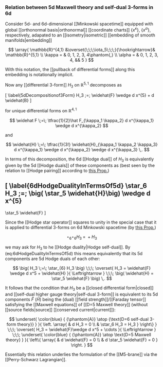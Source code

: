 ### Relation between 5d Maxwell theory and self-dual 3-forms in 6d

Consider 5d- and 6d-dimensional [[Minkowski spacetime]] equipped with global [[orthonormal basis|orthonormal]] [[coordinate charts]]  $\{x^\kappa\}$, $\{x^\alpha\}$, respectively, adapated to an [[isometry|isometric]] [[embedding of smooth manifolds|embedding]]

$$
  \array{
    \mathbb{R}^{4,1}
    &\overset{\;\;\;\iota_5\;\;\;}{\hookrightarrow}&
    \mathbb{R}^{5,1}
    \\
    \kappa = &   0, 1, 2, 3, 4\phantom{,}
    \\
    \alpha = & 0, 1, 2, 3, 4, && 5
  }
$$

With this notation, the [[pullback of differential forms]] along this embedding is notationally implicit.


Now any [[differential 3-form]] $H_3$ on $\mathbb{R}^{5,1}$ decomposes as

\[
  \label{5dDecompositionof3Form}
  H_3
  \;=\;
  \widehat{F} \wedge d x^{5}
  +
  d \widehat{B}
\]

for unique differential forms on $\mathbb{R}^{4,1}$

$$
  \widehat F 
    \;=\; 
  \tfrac{1}{2}\hat F_{\kappa_1 \kappa_2} 
  d x^{\kappa_1} \wedge d x^{\kappa_2} 
$$

and

$$
  \widehat{H}
    \;=\; 
  \tfrac{1}{3!} \widehat{H}_{\kappa_1 \kappa_2 \kappa_3} 
  d x^{\kappa_1} \wedge d x^{\kappa_2} \wedge d x^{\kappa_3} 
  \,.
$$

In terms of this decomposition, the 6d [[Hodge dual]] of $H_3$ is equivalently given by the 5d [[Hodge duals]] of these components as (best seen by the relation to [[Hodge pairing]] according to [this Prop.](Hodge+star+operator#HodgePairing))

\[
  \label{6dHodgeDualityInTermsOf5d}
  \star_6 H_3 
  \;=\;
  \big( \star_5 \widehat{H}\big) \wedge d x^{5}
  -
  \star_5 \widehat{F} 
\]

Since the [[Hodge star operator]] squares to unity in the special case that it is applied to differential 3-forms on 6d Minkowski spacetime (by [this Prop.](Hodge+star+operator#HodgeStarFollowedByHodgeStar))

$$
  \star_6 \star_6 H_3 \;=\; + H_3
$$

we may ask for $H_3$ to he [[Hodge duality|Hodge self-dual]]. By (eq:6dHodgeDualityInTermsOf5d) this means equivalently that its 5d components are 5d Hodge duals of each other:


$$
  \big(
    H_3 
    \;=\;
    \star_{6} H_3
  \big)
  \;\;\;
  \overset{
    H_3 = \widehat{F} \wedge d x^5 + \widehat{H}
  }{
    \Leftrightarrow
  }
  \;\;\;
  \big(
    \widehat{H} = \star_5 \widehat{F}
  \big)
  \,.
$$

It follows that  the condition that $H_3$ be a [[closed differential form|closed]] and [[self-dual higher gauge theory|self-dual 3-form]] is equivalent to its 5d components $\widehat{F}$ ($\widehat{H}$) being the (dual) [[field strength]]/[[Faraday tensor]] satisfying the [[Maxwell equations]] of [[D=5 Maxwell theory]] (without [[source fields|source]] [[conserved current|current]]):

$$ 
  \underset{
    \color{blue}
    {
    {\phantom{A}}
    \atop
    {\text{D=6 self-dual 3-form theory}}
    }
  }{
  \left.
  \array{
    & 
    d H_3 = 0
    \\
    &
    \star_6 H_3 = H_3
  }
  \right\}
  }
  \;\;\;
  \overset{
    H_3 = \widehat{F}\wedge d x^5 + \cdots
  }{
    \Leftrightarrow
  }
  \;\;\;
  \underset{
    \color{blue}
    {
    {\phantom{A}}
    \atop
    \text{D=5 Maxwell theory}
    }
  }{
  \left\{
  \array{
    & 
    d \widehat{F} = 0
    \\
    &
    d \star_5 \widehat{F} = 0
  }
  \right.  
  }
$$

Essentially this relation underlies the formulation of the [[M5-brane]] via the [[Perry-Schwarz Lagrangian]].
